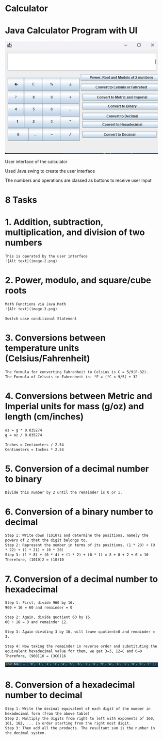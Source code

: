 # Calculator

# Java Calculator Program with UI

![Alt text](image.png)

User interface of the calculator

Used Java.swing to create the user interface

The numbers and operations are classed as buttons to receive user Input

# 8 Tasks

# 1. Addition, subtraction, multiplication, and division of two numbers

    This is operated by the user interface
    ![Alt text](image-2.png)

# 2. Power, modulo, and square/cube roots

    Math Functions via Java.Math
    ![Alt text](image-3.png)

    Switch case conditional Statement

# 3. Conversions between temperature units (Celsius/Fahrenheit)

    The formula for converting Fahrenheit to Celsius is C = 5/9(F-32).
    The Formula of Celsuis to Fahrenheit is: °F = (°C × 9/5) + 32

# 4. Conversions between Metric and Imperial units for mass (g/oz) and length (cm/inches)

    oz = g * 0.035274
    g = oz / 0.035274

    Inches = Centimeters / 2.54
    Centimeters = Inches * 2.54

# 5. Conversion of a decimal number to binary

    Divide this number by 2 until the remainder is 0 or 1.

# 6. Conversion of a binary number to decimal

    Step 1: Write down (1010)2 and determine the positions, namely the powers of 2 that the digit belongs to.
    Step 2: Represent the number in terms of its positions. (1 * 23) + (0 * 22) + (1 * 21) + (0 * 20)
    Step 3: (1 * 8) + (0 * 4) + (1 * 2) + (0 * 1) = 8 + 0 + 2 + 0 = 10
    Therefore, (1010)2 = (10)10

# 7. Conversion of a decimal number to hexadecimal

    Step 1: First, divide 960 by 16.
    960 ÷ 16 = 60 and remainder = 0

    Step 2: Again, divide quotient 60 by 16.
    60 ÷ 16 = 3 and remainder 12.

    Step 3: Again dividing 3 by 16, will leave quotient=0 and remainder = 3.

    Step 4: Now taking the remainder in reverse order and substituting the equivalent hexadecimal value for them, we get 3→3, 12→C and 0→0
    Therefore, (960)10 = (3C0)16

![Alt text](image-1.png)

# 8. Conversion of a hexadecimal number to decimal

    Step 1: Write the decimal equivalent of each digit of the number in hexadecimal form (from the above table)
    Step 2: Multiply the digits from right to left with exponents of 160, 161, 162, ... in order starting from the right most digit.
    Step 3: Then add all the products. The resultant sum is the number in the decimal system.
